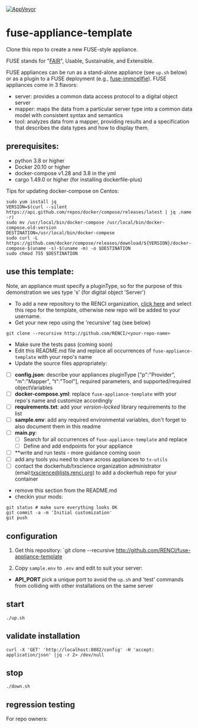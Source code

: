 [![AppVeyor](https://img.shields.io/docker/cloud/build/txscience/fuse-appliance-template?style=plastic)](https://hub.docker.com/repository/docker/txscience/fuse-appliance-template/builds)

# fuse-appliance-template

Clone this repo to create a new FUSE-style appliance.

FUSE stands for "[FAIR](https://www.go-fair.org/)", Usable, Sustainable, and Extensible.

FUSE appliances can be run as a stand-alone appliance (see `up.sh` below) or as a plugin to a FUSE deployment (e.g., [fuse-immcellfie](http://github.com/RENCI/fuse-immcellfie)). FUSE appliances come in 3 flavors:
* server: provides a common data access protocol to a digital object server
* mapper: maps the data from a particular server type into a common data model with consistent syntax and semantics
* tool: analyzes data from a mapper, providing results and a specification that describes the data types and how to display them.

## prerequisites:
* python 3.8 or higher
* Docker 20.10 or higher
* docker-compose v1.28 and 3.8 in the yml
* cargo 1.49.0 or higher (for installing dockerfile-plus)

Tips for updating docker-compose on Centos:

```
sudo yum install jq
VERSION=$(curl --silent https://api.github.com/repos/docker/compose/releases/latest | jq .name -r)
sudo mv /usr/local/bin/docker-compose /usr/local/bin/docker-compose.old-version
DESTINATION=/usr/local/bin/docker-compose
sudo curl -L https://github.com/docker/compose/releases/download/${VERSION}/docker-compose-$(uname -s)-$(uname -m) -o $DESTINATION
sudo chmod 755 $DESTINATION
```

## use this template:

Note, an appliance must specify a pluginType, so for the purpose of this demonstration we ues type 's' (for digital object 'Server')
* To add a new repository to the RENCI organization, [click here](https://github.com/organizations/RENCI/repositories/new) and select this repo for the template, otherwise new repo will be added to your username.
* Get your new repo using the 'recursive' tag (see below)
```
git clone --recursive http://github.com/RENCI/<your-repo-name>
```
* Make sure the tests pass (coming soon)
* Edit this README.md file and replace all occurrences of `fuse-appliance-template` with your repo's name
* Update the source files appropriately:
 - [ ] **config.json**: describe your appliances pluginType ["p":"Provider", "m":"Mapper", "t":"Tool"], required parameters, and supported/required objectVariables
 - [ ] **docker-compose.yml**: replace `fuse-appliance-template` with your repo's name and customize accordingly
 - [ ] **requirements.txt**: add your *version-locked* library requirements to the list
 - [ ] **sample.env**: add any required environmental variables, don't forget to also document them in this readme
 - [ ] **main.py**: 
   - [ ] Search for all occurrences of `fuse-appliance-template` and replace
   - [ ] Define and add endpoints for your appliance
 - [ ] **write and run tests - more guidance coming soon
 - [ ] add any tools you need to share across appliances to `tx-utils`
 - [ ] contact the dockerhub/txscience organization administrator (email:txscience@lists.renci.org) to add a dockerhub repo for your container
* remove this section from the README.md
* checkin your mods: 
```
git status # make sure everything looks OK
git commit -a -m 'Initial customization'
git push
```

## configuration

1. Get this repository:
`git clone --recursive http://github.com/RENCI/fuse-appliance-template

2. Copy `sample.env` to `.env` and edit to suit your server:
* __API_PORT__ pick a unique port to avoid the `up.sh` and 'test' commands from colliding with other installations on the same server

## start
```
./up.sh
```

## validate installation
```
curl -X 'GET' 'http://localhost:8082/config' -H 'accept: application/json' |jq -r 2> /dev/null
```

## stop
```
./down.sh
```
## regression testing
For repo owners:

